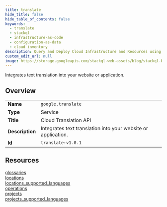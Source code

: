 ```yaml
---
title: translate
hide_title: false
hide_table_of_contents: false
keywords:
  - translate
  - stackql
  - infrastructure-as-code
  - configuration-as-data
  - cloud inventory
description: Query and Deploy Cloud Infrastructure and Resources using SQL
custom_edit_url: null
image: https://storage.googleapis.com/stackql-web-assets/blog/stackql-blog-post-featured-image.png
---
```

Integrates text translation into your website or application.  
    

## Overview
<table><tbody>
<tr><td><b>Name</b></td><td><code>google.translate</code></td></tr>
<tr><td><b>Type</b></td><td>Service</td></tr>
<tr><td><b>Title</b></td><td>Cloud Translation API</td></tr>
<tr><td><b>Description</b></td><td>Integrates text translation into your website or application.</td></tr>
<tr><td><b>Id</b></td><td><code>translate:v1.0.1</code></td></tr>
</tbody></table>

## Resources
<div class="row">
<div class="providerDocColumn">
<a href="/providers/google/translate/glossaries/">glossaries</a><br />
<a href="/providers/google/translate/locations/">locations</a><br />
<a href="/providers/google/translate/locations_supported_languages/">locations_supported_languages</a><br />
</div>
<div class="providerDocColumn">
<a href="/providers/google/translate/operations/">operations</a><br />
<a href="/providers/google/translate/projects/">projects</a><br />
<a href="/providers/google/translate/projects_supported_languages/">projects_supported_languages</a><br />
</div>
</div>
